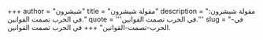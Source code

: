 +++
author = "شيشرون"
title = "مقولة شيشرون"
description = "مقولة شيشرون: في الحرب تصمت القوانين."
quote = '''في الحرب تصمت القوانين.''' 
slug = "في-الحرب-تصمت-القوانين"
+++
في الحرب تصمت القوانين.
